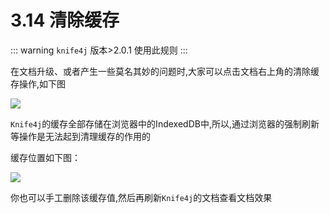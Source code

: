 # 3.14 清除缓存


::: warning
`knife4j` 版本>2.0.1 使用此规则
:::


在文档升级、或者产生一些莫名其妙的问题时,大家可以点击文档右上角的清除缓存操作,如下图

![](/knife4j/images/knife4j/plus/clearCache.png)

`Knife4j`的缓存全部存储在浏览器中的IndexedDB中,所以,通过浏览器的强制刷新等操作是无法起到清理缓存的作用的

缓存位置如下图：

![](/knife4j/images/knife4j/plus/cacheLocation.png)

你也可以手工删除该缓存值,然后再刷新`Knife4j`的文档查看文档效果
 
 

